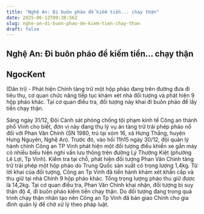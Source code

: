 ```yaml
---
title: "Nghệ An: Đi buôn pháo để kiếm tiền... chạy thận"
date: 2025-06-12T09:38:56Z
slug: nghe-an-di-buon-phao-de-kiem-tien-chay-than
draft: false
---
```


## Nghệ An: Đi buôn pháo để kiếm tiền... chạy thận

## NgocKent

(Dân trí) - Phát hiện Chính tàng trữ một hộp pháo đang trên đường đưa đi tiêu thụ, cơ quan chức năng tiếp tục khám xét nhà đối tượng và phát hiện 9 hộp pháo khác. Tại cơ quan điều tra, đối tượng này khai đi buôn pháo để lấy tiền chạy thận.

Sáng ngày 31/12, Đội Cảnh sát phòng chống tội phạm kinh tế Công an thành phố Vinh cho biết, đơn vị này đang thụ lý vụ án tàng trữ trái phép pháo nổ đối với Phan Văn Chính (SN 1980, trú tại xóm 16, xã Hưng Thắng, huyện Hưng Nguyên, Nghệ An).
Trước đó, vào hồi 11h15 ngày 30/12, đội quản lý hành chính Công an TP Vinh phát hiện một đối tượng điều khiển xe gắn máy có nhiều biểu hiện nghi vấn lưu thông trên đường Lý Thường Kiệt (phường Lê Lợi, Tp Vinh). Kiểm tra tại chỗ, phát hiện đối tượng Phan Văn Chính tàng trữ trái phép một hộp pháo do Trung Quốc sản xuất có trọng lượng 1,4kg. Từ lời khai của đối tượng, Công an Tp Vinh đã tiến hành khám xét khẩn cấp và thu giữ tại nhà Chính 9 hộp pháo khác. Tổng trọng lượng pháo thu giữ được là 14,2kg.
Tại cơ quan điều tra, Phan Văn Chính khai nhận, đối tượng bị suy thận độ 4, đi buôn pháo kiếm tiền chạy thận. Do đối tượng đang trong quá trình chạy thận nhân tạo nên Công an Tp Vinh đã bàn giao Chính cho gia đình quản lý để chờ xử lý theo pháp luật.